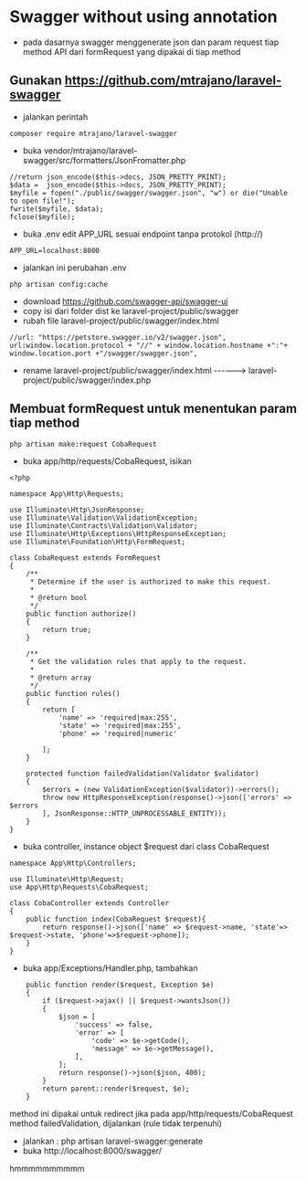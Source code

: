# Swagger without using annotation
- pada dasarnya swagger menggenerate json dan param request tiap method API dari formRequest yang dipakai di tiap method
## Gunakan https://github.com/mtrajano/laravel-swagger
- jalankan perintah 
```
composer require mtrajano/laravel-swagger
```
- buka vendor/mtrajano/laravel-swagger/src/formatters/JsonFromatter.php
```
//return json_encode($this->docs, JSON_PRETTY_PRINT);	        
$data =  json_encode($this->docs, JSON_PRETTY_PRINT);
$myfile = fopen("./public/swagger/swagger.json", "w") or die("Unable to open file!");
fwrite($myfile, $data);
fclose($myfile);
```
- buka .env edit APP_URL sesuai endpoint tanpa protokol (http://)
```
APP_URL=localhost:8000
```
- jalankan ini perubahan .env
```
php artisan config:cache
```
- download https://github.com/swagger-api/swagger-ui
- copy isi dari folder dist ke laravel-project/public/swagger
- rubah file laravel-project/public/swagger/index.html
```
//url: "https://petstore.swagger.io/v2/swagger.json",
url:window.location.protocol + "//" + window.location.hostname +":"+ window.location.port +"/swagger/swagger.json",
```
- rename laravel-project/public/swagger/index.html ------> laravel-project/public/swagger/index.php
## Membuat formRequest untuk menentukan param tiap method
```
php artisan make:request CobaRequest
```
- buka app/http/requests/CobaRequest, isikan
```
<?php

namespace App\Http\Requests;

use Illuminate\Http\JsonResponse;
use Illuminate\Validation\ValidationException;
use Illuminate\Contracts\Validation\Validator;
use Illuminate\Http\Exceptions\HttpResponseException;
use Illuminate\Foundation\Http\FormRequest;

class CobaRequest extends FormRequest
{
    /**
     * Determine if the user is authorized to make this request.
     *
     * @return bool
     */
    public function authorize()
    {
        return true;
    }

    /**
     * Get the validation rules that apply to the request.
     *
     * @return array
     */
    public function rules()
    {
        return [
            'name' => 'required|max:255',
            'state' => 'required|max:255',
            'phone' => 'required|numeric'

        ];
    }

    protected function failedValidation(Validator $validator)
    {
        $errors = (new ValidationException($validator))->errors();
        throw new HttpResponseException(response()->json(['errors' => $errors
        ], JsonResponse::HTTP_UNPROCESSABLE_ENTITY));
    }
}
```
- buka controller, instance object $request dari class CobaRequest 
```
namespace App\Http\Controllers;

use Illuminate\Http\Request;
use App\Http\Requests\CobaRequest;

class CobaController extends Controller
{
    public function index(CobaRequest $request){
        return response()->json(['name' => $request->name, 'state'=> $request->state, 'phone'=>$request->phone]); 
    }
}

```
- buka app/Exceptions/Handler.php, tambahkan
```
    public function render($request, Exception $e)
    {
        if ($request->ajax() || $request->wantsJson())
        {
            $json = [
                'success' => false,
                'error' => [
                    'code' => $e->getCode(),
                    'message' => $e->getMessage(),
                ],
            ];
            return response()->json($json, 400);
        }
        return parent::render($request, $e);
    }
```
method ini dipakai untuk redirect jika pada app/http/requests/CobaRequest method failedValidation, dijalankan (rule tidak terpenuhi)
- jalankan : php artisan laravel-swagger:generate
- buka http://localhost:8000/swagger/

hmmmmmmmmmm
